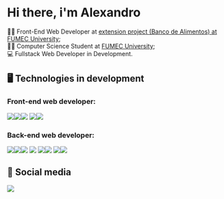 # Hi there, i'm Alexandro

👩‍💻 Front-End Web Developer at <a href="https://www.fumec.br" target="_blank">extension project (Banco de Alimentos) at FUMEC University</a>; <br>
🧑‍🎓 Computer Science Student at <a href="https://www.fumec.br" target="_blank">FUMEC University</a>; <br>
💻 Fullstack Web Developer in Development.

## 🖥️ Technologies in development

### Front-end web developer:
<img src="https://img.shields.io/badge/HTML5-E34F26?style=for-the-badge&logo=html5&logoColor=white"/><img src="https://img.shields.io/badge/CSS3-1572B6?style=for-the-badge&logo=css3&logoColor=white"/><img src="https://img.shields.io/badge/JAVASCRIPT-black?style=for-the-badge&logo=Javascript"/>
<img src="https://img.shields.io/badge/ANGULAR-black?style=for-the-badge&logo=angular&logoColor=red"/><img src="https://img.shields.io/badge/React-black?style=for-the-badge&logo=React"/>

### Back-end web developer:
<img src="https://img.shields.io/badge/C%23-black?style=for-the-badge&logo=c%20sharp"/><img src="https://img.shields.io/badge/JAVA-red?style=for-the-badge"/><img src="https://img.shields.io/badge/C-black?style=for-the-badge&logo=c"/>
<img src="https://img.shields.io/badge/ASP.NET-red?style=for-the-badge&logo=.net"/>
<img src="https://img.shields.io/badge/SQL%20SERVER-blue?style=for-the-badge"/><img src="https://img.shields.io/badge/Mysql-black?style=for-the-badge&logo=mysql&logoColor=white"/>
<img src="https://img.shields.io/badge/Python-blue?style=for-the-badge&logo=Python&logoColor=yellow"/><img src="https://img.shields.io/badge/Django-red?style=for-the-badge&logo=Django"/>

## 📱 Social media
<a href="https://www.linkedin.com/in/alexandro-silva-940ab8109/" target="_blank">
  <img src="https://img.shields.io/badge/-LinkedIn-%230077B5?style=for-the-badge&logo=linkedin&logoColor=white" target="_blank">
</a>

